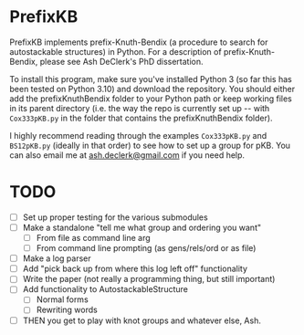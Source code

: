 # PrefixKB

PrefixKB implements prefix-Knuth-Bendix (a procedure to search for 
autostackable structures) in Python. For a description of prefix-Knuth-Bendix,
please see Ash DeClerk's PhD dissertation.

To install this program, make sure you've installed Python 3 (so far this has 
been tested on Python 3.10) and download the repository. You should either add 
the prefixKnuthBendix folder to your Python path or keep working files in its 
parent directory (i.e. the way the repo is currently set up -- with 
`Cox333pKB.py` in the folder that contains the prefixKnuthBendix folder).

I highly recommend reading through the examples `Cox333pKB.py` and `BS12pKB.py`
(ideally in that order) to see how to set up a group for pKB. You can also email
me at ash.declerk@gmail.com if you need help.

# TODO
- [ ] Set up proper testing for the various submodules
- [ ] Make a standalone "tell me what group and ordering you want"
  - [ ] From file as command line arg
  - [ ] From command line prompting (as gens/rels/ord or as file)
- [ ] Make a log parser
- [ ] Add "pick back up from where this log left off" functionality
- [ ] Write the paper (not really a programming thing, but still important)
- [ ] Add functionality to AutostackableStructure
  - [ ] Normal forms
  - [ ] Rewriting words
- [ ] THEN you get to play with knot groups and whatever else, Ash.
